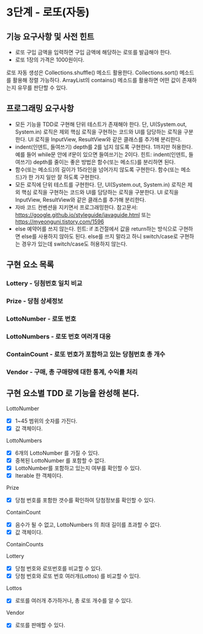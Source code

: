 # 3단계 - 로또(자동)

## 기능 요구사항 및 사전 힌트

- 로또 구입 금액을 입력하면 구입 금액에 해당하는 로또를 발급해야 한다.
- 로또 1장의 가격은 1000원이다.

로또 자동 생성은 Collections.shuffle() 메소드 활용한다.
Collections.sort() 메소드를 활용해 정렬 가능하다.
ArrayList의 contains() 메소드를 활용하면 어떤 값이 존재하는지 유무를 판단할 수 있다.

## 프로그래밍 요구사항

- 모든 기능을 TDD로 구현해 단위 테스트가 존재해야 한다. 단, UI(System.out, System.in) 로직은 제외
 핵심 로직을 구현하는 코드와 UI를 담당하는 로직을 구분한다.
 UI 로직을 InputView, ResultView와 같은 클래스를 추가해 분리한다.
- indent(인덴트, 들여쓰기) depth를 2를 넘지 않도록 구현한다. 1까지만 허용한다.
 예를 들어 while문 안에 if문이 있으면 들여쓰기는 2이다.
 힌트: indent(인덴트, 들여쓰기) depth를 줄이는 좋은 방법은 함수(또는 메소드)를 분리하면 된다.
- 함수(또는 메소드)의 길이가 15라인을 넘어가지 않도록 구현한다.
 함수(또는 메소드)가 한 가지 일만 잘 하도록 구현한다.
- 모든 로직에 단위 테스트를 구현한다. 단, UI(System.out, System.in) 로직은 제외
 핵심 로직을 구현하는 코드와 UI를 담당하는 로직을 구분한다.
 UI 로직을 InputView, ResultView와 같은 클래스를 추가해 분리한다.
- 자바 코드 컨벤션을 지키면서 프로그래밍한다.
 참고문서: https://google.github.io/styleguide/javaguide.html 또는 https://myeonguni.tistory.com/1596
- else 예약어를 쓰지 않는다.
 힌트: if 조건절에서 값을 return하는 방식으로 구현하면 else를 사용하지 않아도 된다.
 else를 쓰지 말라고 하니 switch/case로 구현하는 경우가 있는데 switch/case도 허용하지 않는다.

## 구현 요소 목록
### Lottery - 딩첨번호 일치 비교
### Prize - 당첨 상세정보
### LottoNumber - 로또 번호
### LottoNumbers - 로또 번호 여러개 대응
### ContainCount - 로또 번호가 포함하고 있는 당첨번호 총 개수 
### Vendor - 구매, 총 구매량에 대한 통계, 수익률 처리 


## 구현 요소별 TDD 로 기능을 완성해 본다. 

LottoNumber
- [X] 1~45 범위의 숫자를 가진다.
- [X] 값 객체이다.

LottoNumbers
- [X] 6개의 LottoNumber 를 가질 수 있다.
- [X] 중복된 LottoNumber 를 포함할 수 없다.
- [X] LottoNumber를 포함하고 있는지 여부를 확인할 수 있다.
- [X] Iterable 한 객체이다.

Prize
- [X] 당첨 번호를 포함한 갯수를 확인하여 당첨정보를 확인할 수 있다.

ContainCount
- [X] 음수가 될 수 없고, LottoNumbers 의 최대 길이를 초과할 수 없다.
- [X] 값 객체이다.

ContainCounts

Lottery
- [X] 당첨 번호와 로또번호를 비교할 수 있다.
- [X] 당첨 번호와 로또 번호 여러개(Lottos) 를 비교할 수 있다.

Lottos
- [X] 로또를 여러개 추가하거나, 총 로또 개수를 알 수 있다.

Vendor
- [X] 로또를 판매할 수 있다.



